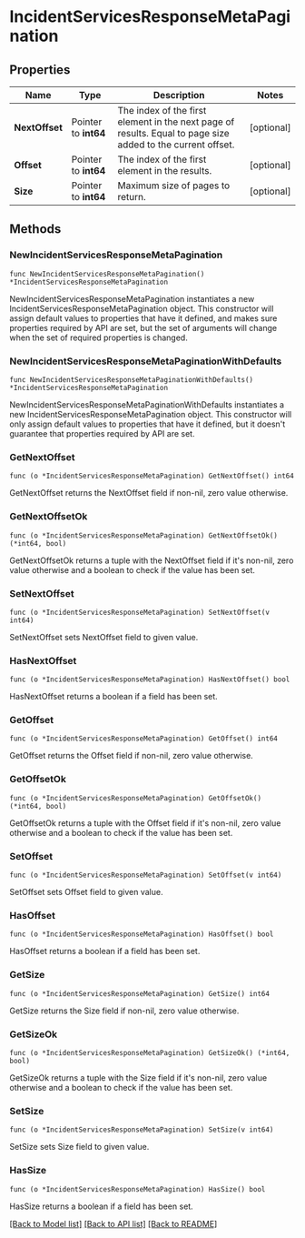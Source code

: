 # IncidentServicesResponseMetaPagination

## Properties

| Name           | Type                 | Description                                                                                                 | Notes      |
| -------------- | -------------------- | ----------------------------------------------------------------------------------------------------------- | ---------- |
| **NextOffset** | Pointer to **int64** | The index of the first element in the next page of results. Equal to page size added to the current offset. | [optional] |
| **Offset**     | Pointer to **int64** | The index of the first element in the results.                                                              | [optional] |
| **Size**       | Pointer to **int64** | Maximum size of pages to return.                                                                            | [optional] |

## Methods

### NewIncidentServicesResponseMetaPagination

`func NewIncidentServicesResponseMetaPagination() *IncidentServicesResponseMetaPagination`

NewIncidentServicesResponseMetaPagination instantiates a new IncidentServicesResponseMetaPagination object.
This constructor will assign default values to properties that have it defined,
and makes sure properties required by API are set, but the set of arguments
will change when the set of required properties is changed.

### NewIncidentServicesResponseMetaPaginationWithDefaults

`func NewIncidentServicesResponseMetaPaginationWithDefaults() *IncidentServicesResponseMetaPagination`

NewIncidentServicesResponseMetaPaginationWithDefaults instantiates a new IncidentServicesResponseMetaPagination object.
This constructor will only assign default values to properties that have it defined,
but it doesn't guarantee that properties required by API are set.

### GetNextOffset

`func (o *IncidentServicesResponseMetaPagination) GetNextOffset() int64`

GetNextOffset returns the NextOffset field if non-nil, zero value otherwise.

### GetNextOffsetOk

`func (o *IncidentServicesResponseMetaPagination) GetNextOffsetOk() (*int64, bool)`

GetNextOffsetOk returns a tuple with the NextOffset field if it's non-nil, zero value otherwise
and a boolean to check if the value has been set.

### SetNextOffset

`func (o *IncidentServicesResponseMetaPagination) SetNextOffset(v int64)`

SetNextOffset sets NextOffset field to given value.

### HasNextOffset

`func (o *IncidentServicesResponseMetaPagination) HasNextOffset() bool`

HasNextOffset returns a boolean if a field has been set.

### GetOffset

`func (o *IncidentServicesResponseMetaPagination) GetOffset() int64`

GetOffset returns the Offset field if non-nil, zero value otherwise.

### GetOffsetOk

`func (o *IncidentServicesResponseMetaPagination) GetOffsetOk() (*int64, bool)`

GetOffsetOk returns a tuple with the Offset field if it's non-nil, zero value otherwise
and a boolean to check if the value has been set.

### SetOffset

`func (o *IncidentServicesResponseMetaPagination) SetOffset(v int64)`

SetOffset sets Offset field to given value.

### HasOffset

`func (o *IncidentServicesResponseMetaPagination) HasOffset() bool`

HasOffset returns a boolean if a field has been set.

### GetSize

`func (o *IncidentServicesResponseMetaPagination) GetSize() int64`

GetSize returns the Size field if non-nil, zero value otherwise.

### GetSizeOk

`func (o *IncidentServicesResponseMetaPagination) GetSizeOk() (*int64, bool)`

GetSizeOk returns a tuple with the Size field if it's non-nil, zero value otherwise
and a boolean to check if the value has been set.

### SetSize

`func (o *IncidentServicesResponseMetaPagination) SetSize(v int64)`

SetSize sets Size field to given value.

### HasSize

`func (o *IncidentServicesResponseMetaPagination) HasSize() bool`

HasSize returns a boolean if a field has been set.

[[Back to Model list]](../README.md#documentation-for-models) [[Back to API list]](../README.md#documentation-for-api-endpoints) [[Back to README]](../README.md)
